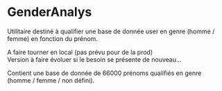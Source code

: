 GenderAnalys
============

Utilitaire destiné à qualifier une base de donnée user en genre (homme / femme) en fonction du prénom.  

A faire tourner en local (pas prévu pour de la prod)  
Version à faire évoluer si le besoin se présente de nouveau...  

Contient une base de donnée de 66000 prénoms qualifiés en genre (homme / femme / non défini).
